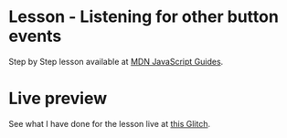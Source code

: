 # Lesson - Listening for other button events

Step by Step lesson available at [MDN JavaScript Guides](https://developer.mozilla.org/en-US/docs/Learn/JavaScript/Building_blocks/Events#listening_for_other_events).

# Live preview

See what I have done for the lesson live at [this Glitch]().

